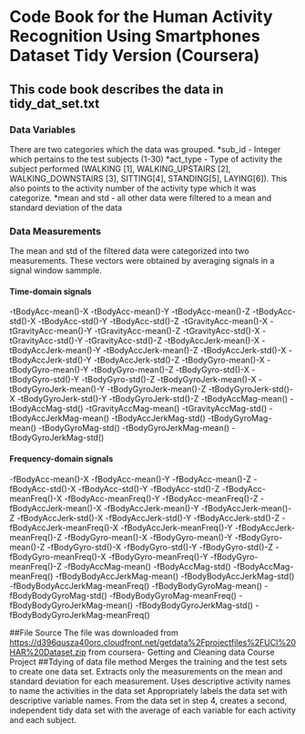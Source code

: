 # Code Book for the Human Activity Recognition Using Smartphones Dataset Tidy Version (Coursera)

## This code book describes the data in tidy_dat_set.txt 

### Data Variables
There are two categories which the data was grouped.
*sub_id - Integer which pertains to the test subjects (1-30)
*act_type - Type of activity the subject performed (WALKING [1], WALKING_UPSTAIRS [2], WALKING_DOWNSTAIRS [3], SITTING[4], STANDING[5], LAYING[6]). 
This also points to the activity number of the activity type which it was categorize.
*mean and std - all other data were filtered to a mean and standard deviation of the data

### Data Measurements
The mean and std of the filtered data were categorized into two measurements. These vectors were obtained by averaging signals in a signal window sammple.
#### Time-domain signals
-tBodyAcc-mean()-X 
-tBodyAcc-mean()-Y 
-tBodyAcc-mean()-Z 
-tBodyAcc-std()-X 
-tBodyAcc-std()-Y 
-tBodyAcc-std()-Z 
-tGravityAcc-mean()-X 
-tGravityAcc-mean()-Y 
-tGravityAcc-mean()-Z 
-tGravityAcc-std()-X 
-tGravityAcc-std()-Y 
-tGravityAcc-std()-Z 
-tBodyAccJerk-mean()-X 
-tBodyAccJerk-mean()-Y 
-tBodyAccJerk-mean()-Z 
-tBodyAccJerk-std()-X 
-tBodyAccJerk-std()-Y 
-tBodyAccJerk-std()-Z 
-tBodyGyro-mean()-X 
-tBodyGyro-mean()-Y 
-tBodyGyro-mean()-Z 
-tBodyGyro-std()-X 
-tBodyGyro-std()-Y 
-tBodyGyro-std()-Z 
-tBodyGyroJerk-mean()-X 
-tBodyGyroJerk-mean()-Y 
-tBodyGyroJerk-mean()-Z 
-tBodyGyroJerk-std()-X 
-tBodyGyroJerk-std()-Y 
-tBodyGyroJerk-std()-Z 
-tBodyAccMag-mean() 
-tBodyAccMag-std() 
-tGravityAccMag-mean() 
-tGravityAccMag-std() 
-tBodyAccJerkMag-mean() 
-tBodyAccJerkMag-std() 
-tBodyGyroMag-mean() 
-tBodyGyroMag-std() 
-tBodyGyroJerkMag-mean() 
-tBodyGyroJerkMag-std() 

#### Frequency-domain signals
-fBodyAcc-mean()-X 
-fBodyAcc-mean()-Y 
-fBodyAcc-mean()-Z 
-fBodyAcc-std()-X 
-fBodyAcc-std()-Y 
-fBodyAcc-std()-Z 
-fBodyAcc-meanFreq()-X 
-fBodyAcc-meanFreq()-Y 
-fBodyAcc-meanFreq()-Z 
-fBodyAccJerk-mean()-X 
-fBodyAccJerk-mean()-Y 
-fBodyAccJerk-mean()-Z 
-fBodyAccJerk-std()-X 
-fBodyAccJerk-std()-Y 
-fBodyAccJerk-std()-Z 
-fBodyAccJerk-meanFreq()-X 
-fBodyAccJerk-meanFreq()-Y 
-fBodyAccJerk-meanFreq()-Z 
-fBodyGyro-mean()-X 
-fBodyGyro-mean()-Y 
-fBodyGyro-mean()-Z 
-fBodyGyro-std()-X 
-fBodyGyro-std()-Y 
-fBodyGyro-std()-Z 
-fBodyGyro-meanFreq()-X 
-fBodyGyro-meanFreq()-Y 
-fBodyGyro-meanFreq()-Z 
-fBodyAccMag-mean() 
-fBodyAccMag-std() 
-fBodyAccMag-meanFreq() 
-fBodyBodyAccJerkMag-mean() 
-fBodyBodyAccJerkMag-std() 
-fBodyBodyAccJerkMag-meanFreq() 
-fBodyBodyGyroMag-mean() 
-fBodyBodyGyroMag-std() 
-fBodyBodyGyroMag-meanFreq() 
-fBodyBodyGyroJerkMag-mean() 
-fBodyBodyGyroJerkMag-std() 
-fBodyBodyGyroJerkMag-meanFreq()

##File Source
The file was downloaded from https://d396qusza40orc.cloudfront.net/getdata%2Fprojectfiles%2FUCI%20HAR%20Dataset.zip from coursera- Getting and Cleaning data Course Project
##Tdying of data file method
Merges the training and the test sets to create one data set.
Extracts only the measurements on the mean and standard deviation for each measurement.
Uses descriptive activity names to name the activities in the data set
Appropriately labels the data set with descriptive variable names.
From the data set in step 4, creates a second, independent tidy data set with the average of each variable for each activity and each subject.
